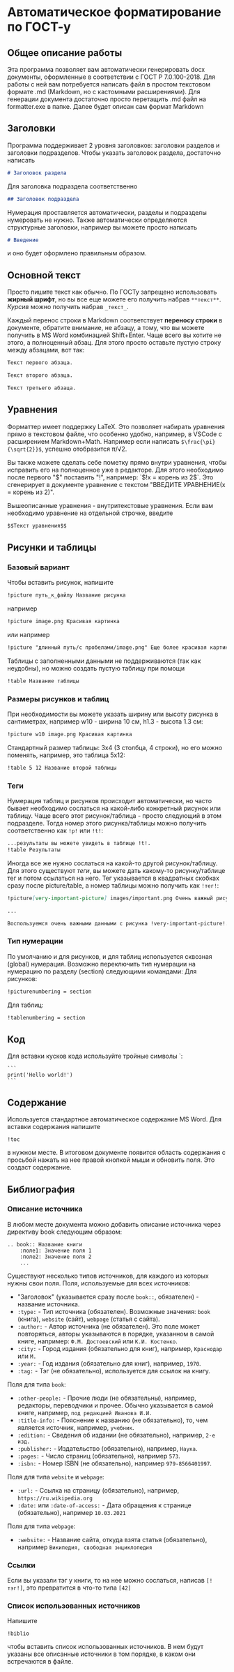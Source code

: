 # Автоматическое форматирование по ГОСТ-у
## Общее описание работы

Эта программа позволяет вам автоматически генерировать docx документы, оформленные в соответствии с
ГОСТ Р 7.0.100-2018. Для работы с ней вам потребуется написать файл в простом текстовом 
формате .md (Markdown, но с кастомными расширениями). Для генерации документа достаточно просто
перетащить .md файл на formatter.exe в папке. Далее будет описан сам формат Markdown

## Заголовки
Программа поддерживает 2 уровня заголовков: заголовки разделов и заголовки подразделов.
Чтобы указать заголовок раздела, достаточно написать
```markdown
# Заголовок раздела
```
Для заголовка подраздела соответственно
```markdown
## Заголовок подраздела
```
Нумерация проставляется автоматически, разделы и подразделы нумеровать не нужно. Также автоматически 
определяются структурные заголовки, например вы можете просто написать
```markdown
# Введение
```
и оно будет оформлено правильным образом.

## Основной текст
Просто пишите текст как обычно. По ГОСТу запрещено использовать **жирный шрифт**, но вы все еще 
можете его получить набрав `**текст**`. _Курсив_ можно получить набрав `_текст_`.

Каждый перенос строки в Markdown соответствует **переносу строки** в документе, обратите внимание,
не абзацу, а тому, что вы можете получить в MS Word комбинацией Shift+Enter. 
Чаще всего вы хотите не этого, а полноценный абзац. Для этого просто оставьте пустую 
строку между абзацами, вот так:
```markdown
Текст первого абзаца.

Текст второго абзаца.

Текст третьего абзаца.
```

## Уравнения
Форматтер имеет поддержку LaTeX. Это позволяет набирать уравнения прямо в текстовом файле, что особенно удобно, например, в VSCode с расширением Markdown+Math. Например если написать `$\frac{\pi}{\sqrt{2}}$`, успешно отобразится π/√2.

Вы также можете сделать себе пометку прямо внутри уравнения, чтобы исправить его на
полноценное уже в редакторе. Для этого необходимо после первого "$" поставить "!", например: 
`$!x = корень из 2$`. Это сгенерирует в документе уравнение с текстом 
"ВВЕДИТЕ УРАВНЕНИЕ(x = корень из 2)".

Вышеописанные уравнения - внутритекстовые уравнения. Если вам необходимо уравнение на отдельной
строчке, введите
```markdown
$$Текст уравнения$$
```

## Рисунки и таблицы
### Базовый вариант
Чтобы вставить рисунок, напишите
```markdown
!picture путь_к_файлу Название рисунка
```
например
```markdown
!picture image.png Красивая картинка
```
или
например
```markdown
!picture "длинный путь/с пробелами/image.png" Еще более красивая картинка
```
Таблицы с заполненными данными не поддерживаются (так как неудобны), но можно создать пустую
таблицу при помощи
```markdown
!table Название таблицы
```
### Размеры рисунков и таблиц
При необходимости вы можете указать ширину или высоту рисунка в сантиметрах, например
w10 - ширина 10 см, h1.3 - высота 1.3 см:
```markdown
!picture w10 image.png Красивая картинка
```
Стандартный размер таблицы: 3х4 (3 столбца, 4 строки), но его можно поменять, например,
это таблица 5х12:
```markdown
!table 5 12 Название второй таблицы
```
### Теги
Нумерация таблиц и рисунков происходит автоматически, но часто бывает необходимо сослаться на
какой-либо конкретный рисунок или таблицу. Чаще всего этот рисунок/таблица - просто следующий 
в этом подразделе. Тогда номер этого рисунка/таблицы можно получить соответственно как `!p!` или
`!t!`:
```markdown
...результаты вы можете увидеть в таблице !t!.
!table Результаты
```
Иногда все же нужно сослаться на какой-то другой рисунок/таблицу. Для этого существуют _теги_,
вы можете дать какому-то рисунку/таблице тег и потом ссылаться на него. Тег указывается в 
квадратных скобках сразу после picture/table, а номер таблицы можно получить как `!тег!`:
```markdown
!picture[very-important-picture] images/important.png Очень важный рисунок

...

Воспользуемся очень важными данными с рисунка !very-important-picture!.
```
### Тип нумерации
По умолчанию и для рисунков, и для таблиц используется сквозная (global) нумерация.
Возможно переключить тип нумерации на нумерацию по разделу (section) следующими командами:
Для рисунков:
```markdown
!picturenumbering = section
```
Для таблиц:
```markdown
!tablenumbering = section
```

## Код
Для вставки кусков кода используйте тройные символы `:
~~~
```
print('Hello world!')
```
~~~

## Содержание
Используется стандартное автоматическое содержание MS Word. Для вставки содержания напишите
```
!toc
```
в нужном месте. В итоговом документе появится область содержания с просьбой нажать на нее правой
кнопкой мыши и обновить поля. Это создаст содержание.

## Библиография
### Описание источника
В любом месте документа можно добавить описание источника через директиву book следующим образом:
```
.. book:: Название книги
    :поле1: Значение поля 1
    :поле2: Значение поля 2
    ...
```
Существуют несколько типов источников, для каждого из которых нужны свои поля.
Поля, используемые для всех источников:
* "Заголовок" (указывается сразу после `book::`, обязателен) - название источника.
* `:type:` - Тип источника (обязателен). Возможные значения: `book` (книга), `website` (сайт),
  `webpage` (статья с сайта).
* `:author:` - Автор источника (не обязателен). Это поле может повторяться, авторы указываются в 
  порядке, указанном в самой книге, например: `Ф.М. Достоевский` или `К.И. Костенко`.
* `:city:` - Город издания (обязательно для книг), например, `Краснодар` или `М.`
* `:year:` - Год издания (обязательно для книг), например, `1970`.
* `:tag:` - Тэг (не обязательно), используется для ссылок на книгу.

Поля для типа `book`:
* `:other-people:` - Прочие люди (не обязательны), например, редакторы, переводчики и прочее. 
  Обычно указывается в самой книге, например, `под редакцией Иванова И.И.`
* `:title-info:` - Пояснение к названию (не обязательно), то, чем является источник, 
  например, `учебник`.
* `:edition:` - Сведения об издании (не обязательно), например, `2-е изд.`
* `:publisher:` - Издательство (обязательно), например, `Наука`.
* `:pages:` - Число страниц (обязательно), например `573`.
* `:isbn:` - Номер ISBN (не обязательно), например `979-8566401997`.

Поля для типа `website` и `webpage`:
* `:url:` - Ссылка на страницу (обязательно), например, `https://ru.wikipedia.org`
* `:date:` или `:date-of-access:` - Дата обращения к странице (обязательно), например `10.03.2021`

Поля для типа `webpage`:
* `:website:` - Название сайта, откуда взята статья (обязательно), например 
  `Википедия, свободная энциклопедия`

### Ссылки
Если вы указали тэг у книги, то на нее можно сослаться, написав `[!тэг!]`, это превратится в
что-то типа `[42]`

### Список использованных источников
Напишите
```
!biblio
```
чтобы вставить список использованных источников. В нем будут указаны все описанные источники
в том порядке, в каком они встречаются в файле.